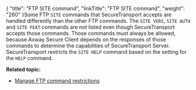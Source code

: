 {
    "title": "FTP SITE command",
    "linkTitle": "FTP SITE command",
    "weight": "260"
}Some FTP `SITE` commands that SecureTransport accepts are handled differently than the other FTP commands. The `SITE VERS`, `SITE AUTH` and `SITE FEAT` commands are not listed even though SecureTransport accepts those commands. Those commands must always be allowed, because Axway Secure Client depends on the responses of those commands to determine the capabilities of SecureTransport Server. SecureTransport restricts the `SITE HELP` command based on the setting for the `HELP` command.

**Related topic:**

-   [Manage FTP command restrictions](../t_st_ftpcommandrestrictions)
